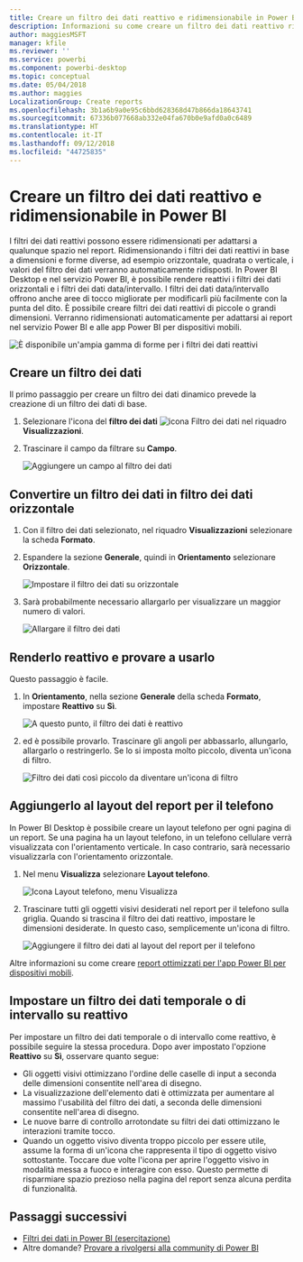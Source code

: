 ```yaml
---
title: Creare un filtro dei dati reattivo e ridimensionabile in Power BI
description: Informazioni su come creare un filtro dei dati reattivo ridimensionabile per adattarsi al report
author: maggiesMSFT
manager: kfile
ms.reviewer: ''
ms.service: powerbi
ms.component: powerbi-desktop
ms.topic: conceptual
ms.date: 05/04/2018
ms.author: maggies
LocalizationGroup: Create reports
ms.openlocfilehash: 3b1a6b9a0e95c6bbd628368d47b866da18643741
ms.sourcegitcommit: 67336b077668ab332e04fa670b0e9afd0a0c6489
ms.translationtype: HT
ms.contentlocale: it-IT
ms.lasthandoff: 09/12/2018
ms.locfileid: "44725835"
---
```

# <a name="create-a-responsive-slicer-you-can-resize-in-power-bi"></a>Creare un filtro dei dati reattivo e ridimensionabile in Power BI

I filtri dei dati reattivi possono essere ridimensionati per adattarsi a qualunque spazio nel report. Ridimensionando i filtri dei dati reattivi in base a dimensioni e forme diverse, ad esempio orizzontale, quadrata o verticale, i valori del filtro dei dati verranno automaticamente ridisposti. In Power BI Desktop e nel servizio Power BI, è possibile rendere reattivi i filtri dei dati orizzontali e i filtri dei dati data/intervallo. I filtri dei dati data/intervallo offrono anche aree di tocco migliorate per modificarli più facilmente con la punta del dito. È possibile creare filtri dei dati reattivi di piccole o grandi dimensioni. Verranno ridimensionati automaticamente per adattarsi ai report nel servizio Power BI e alle app Power BI per dispositivi mobili. 

![È disponibile un'ampia gamma di forme per i filtri dei dati reattivi](media/power-bi-slicer-filter-responsive/power-bi-slicer-filter-responsive-0-slicer.gif)

## <a name="create-a-slicer"></a>Creare un filtro dei dati

Il primo passaggio per creare un filtro dei dati dinamico prevede la creazione di un filtro dei dati di base. 

1. Selezionare l'icona del **filtro dei dati** ![icona Filtro dei dati](media/power-bi-slicer-filter-responsive/power-bi-slicer-filter-responsive-0-slicer-icon.png) nel riquadro **Visualizzazioni**.
2. Trascinare il campo da filtrare su **Campo**.

    ![Aggiungere un campo al filtro dei dati](media/power-bi-slicer-filter-responsive/power-bi-slicer-filter-responsive-1-create.png)

## <a name="convert-to-a-horizontal-slicer"></a>Convertire un filtro dei dati in filtro dei dati orizzontale

1. Con il filtro dei dati selezionato, nel riquadro **Visualizzazioni** selezionare la scheda **Formato**.
2. Espandere la sezione **Generale**, quindi in **Orientamento** selezionare **Orizzontale**.

    ![Impostare il filtro dei dati su orizzontale](media/power-bi-slicer-filter-responsive/power-bi-slicer-filter-responsive-2-horizontal.png) 

1.  Sarà probabilmente necessario allargarlo per visualizzare un maggior numero di valori.

     ![Allargare il filtro dei dati](media/power-bi-slicer-filter-responsive/power-bi-slicer-filter-responsive-3-wider.png)

## <a name="make-it-responsive-and-experiment-with-it"></a>Renderlo reattivo e provare a usarlo

Questo passaggio è facile. 

1. In **Orientamento**, nella sezione **Generale** della scheda **Formato**, impostare **Reattivo** su **Sì**.  

    ![A questo punto, il filtro dei dati è reattivo](media/power-bi-slicer-filter-responsive/power-bi-slicer-filter-responsive-4-responsive-on.png)

1. ed è possibile provarlo. Trascinare gli angoli per abbassarlo, allungarlo, allargarlo o restringerlo. Se lo si imposta molto piccolo, diventa un'icona di filtro.

    ![Filtro dei dati così piccolo da diventare un'icona di filtro](media/power-bi-slicer-filter-responsive/power-bi-slicer-filter-responsive-5-mini-icon.png)

## <a name="add-it-to-a-phone-report-layout"></a>Aggiungerlo al layout del report per il telefono

In Power BI Desktop è possibile creare un layout telefono per ogni pagina di un report. Se una pagina ha un layout telefono, in un telefono cellulare verrà visualizzata con l'orientamento verticale. In caso contrario, sarà necessario visualizzarla con l'orientamento orizzontale. 

1. Nel menu **Visualizza** selezionare **Layout telefono**.

     ![Icona Layout telefono, menu Visualizza](media/power-bi-slicer-filter-responsive/power-bi-slicer-filter-responsive-6-phone-layout-button.png)
    
1. Trascinare tutti gli oggetti visivi desiderati nel report per il telefono sulla griglia. Quando si trascina il filtro dei dati reattivo, impostare le dimensioni desiderate. In questo caso, semplicemente un'icona di filtro.

    ![Aggiungere il filtro dei dati al layout del report per il telefono](media/power-bi-slicer-filter-responsive/power-bi-slicer-filter-responsive-7-phone-slicer-icon.png)

Altre informazioni su come creare [report ottimizzati per l'app Power BI per dispositivi mobili](desktop-create-phone-report.md).

## <a name="make-a-time-or-range-slicer-responsive"></a>Impostare un filtro dei dati temporale o di intervallo su reattivo

Per impostare un filtro dei dati temporale o di intervallo come reattivo, è possibile seguire la stessa procedura. Dopo aver impostato l'opzione **Reattivo** su **Sì**, osservare quanto segue:

- Gli oggetti visivi ottimizzano l'ordine delle caselle di input a seconda delle dimensioni consentite nell'area di disegno. 
- La visualizzazione dell'elemento dati è ottimizzata per aumentare al massimo l'usabilità del filtro dei dati, a seconda delle dimensioni consentite nell'area di disegno. 
- Le nuove barre di controllo arrotondate su filtri dei dati ottimizzano le interazioni tramite tocco. 
- Quando un oggetto visivo diventa troppo piccolo per essere utile, assume la forma di un'icona che rappresenta il tipo di oggetto visivo sottostante. Toccare due volte l'icona per aprire l'oggetto visivo in modalità messa a fuoco e interagire con esso. Questo permette di risparmiare spazio prezioso nella pagina del report senza alcuna perdita di funzionalità.

## <a name="next-steps"></a>Passaggi successivi

- [Filtri dei dati in Power BI (esercitazione)](visuals/power-bi-visualization-slicers.md)
- Altre domande? [Provare a rivolgersi alla community di Power BI](http://community.powerbi.com/)